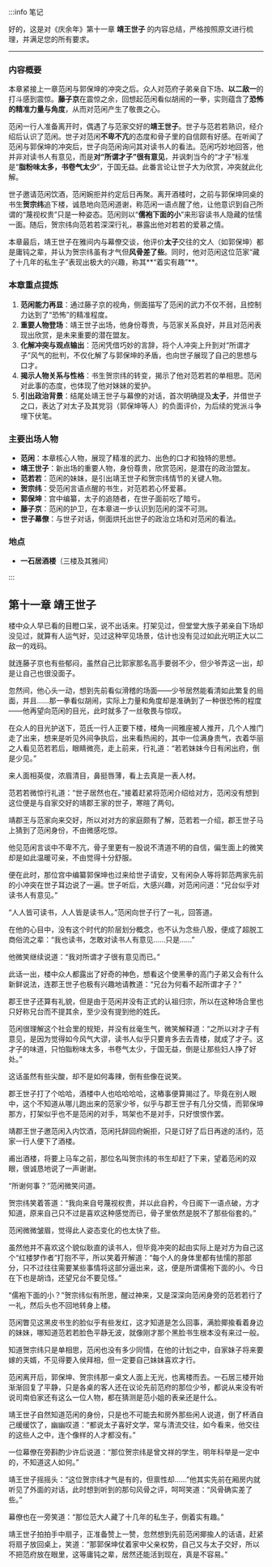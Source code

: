 :::info 笔记

好的，这是对《庆余年》第十一章 **靖王世子** 的内容总结，严格按照原文进行梳理，并满足您的所有要求。

---

### 内容概要

本章紧接上一章范闲与郭保坤的冲突之后。众人对范府子弟亲自下场、**以二敌一**的打斗感到震惊。**藤子京**在震惊之余，回想起范闲看似胡闹的一拳，实则蕴含了**恐怖的精准力量与角度**，从而对范闲产生了敬畏之心。

范闲一行人准备离开时，偶遇了与范家交好的**靖王世子**。世子与范若若熟识，经介绍后认识了范闲。世子对范闲**不卑不亢**的态度和骨子里的自信颇有好感。在听闻了范闲与郭保坤的冲突后，世子向范闲询问其对读书人的看法。范闲巧妙地回答，他并非对读书人有意见，而是**对“所谓才子”很有意见**，并讽刺当今的“才子”标准是“**脂粉味太多，书卷气太少**”，于国无益。此番言论让世子大为欣赏，冲突就此化解。

世子邀请范闲饮酒，范闲婉拒并约定后日再聚。离开酒楼时，之前与郭保坤同桌的书生**贺宗纬**追下楼，诚恳地向范闲道谢，称范闲一语点醒了他，让他意识到自己所谓的“蔑视权贵”只是一种姿态。范闲则以“**儒袍下面的小**”来形容读书人隐藏的怯懦一面。随后，贺宗纬向范若若深深行礼，暴露出他对若若的爱慕之情。

本章最后，靖王世子在雅间内与幕僚交谈，他评价**太子**交往的文人（如郭保坤）都是庸钝之辈，并认为贺宗纬虽有才气但**风骨差了些**。同时，他对范闲这位范家“藏了十几年的私生子”表现出极大的兴趣，称其**“着实有趣”**。

### 本章重点提炼

1.  **范闲能力再显**：通过藤子京的视角，侧面描写了范闲的武力不仅不弱，且控制力达到了“恐怖”的精准程度。
2.  **重要人物登场**：靖王世子出场，他身份尊贵，与范家关系良好，并且对范闲表现出欣赏，是未来重要的潜在盟友。
3.  **化解冲突与观点输出**：范闲凭借巧妙的言辞，将个人冲突上升到对“所谓才子”风气的批判，不仅化解了与郭保坤的矛盾，也向世子展现了自己的思想与口才。
4.  **揭示人物关系与性格**：书生贺宗纬的转变，揭示了他对范若若的单相思。范闲对此事的态度，也体现了他对妹妹的爱护。
5.  **引出政治背景**：结尾处靖王世子与幕僚的对话，首次明确提及**太子**，并借世子之口，表达了对太子及其党羽（郭保坤等人）的负面评价，为后续的党派斗争埋下伏笔。

### 主要出场人物

*   **范闲**：本章核心人物，展现了精准的武力、出色的口才和独特的思想。
*   **靖王世子**：新出场的重要人物，身份尊贵，欣赏范闲，是潜在的政治盟友。
*   **范若若**：范闲的妹妹，是引出靖王世子和贺宗纬情节的关键人物。
*   **贺宗纬**：受范闲言语点醒的书生，对范若若心怀爱慕。
*   **郭保坤**：宫中编纂，太子的追随者，在世子面前吃了暗亏。
*   **藤子京**：范闲的护卫，在本章进一步认识到范闲的深不可测。
*   **世子幕僚**：与世子对话，侧面烘托出世子的政治立场和对范闲的看法。

### 地点

*   **一石居酒楼**（三楼及其雅间）

:::

## 第十一章 **靖王世子**

楼中众人早已看的目瞪口呆，说不出话来。打架见过，但堂堂大族子弟亲自下场却没见过，就算有人运气好，见过这种罕见场景，估计也没有见过如此光明正大以二敌一的戏码。

就连藤子京也有些郁闷，虽然自己比郭家那名高手要弱不少，但少爷弄这一出，却是让自己也很没面子。

忽然间，他心头一动，想到先前看似滑稽的场面——少爷居然能看清如此繁复的局面，并且……那一拳看似胡闹，实际上力量和角度却是准确到了一种很恐怖的程度——他再望向范闲的目光，此时就多了一丝敬畏与惊叹。

在众人的目光护送下，范氏一行人正要下楼，楼角一间雅座被人推开，几个人推门走了出来，想来是听见外间争执后，出来看热闹的，其中一位满身贵气，衣着华丽之人看见范若若后，眼睛微亮，走上前来，行礼道：“若若妹妹今日有闲出府，倒是少见。”

来人面相英俊，浓眉清目，鼻挺唇薄，看上去真是一表人材。

范若若微惊行礼道：“世子居然也在。”接着赶紧将范闲介绍给对方，范闲没有想到这位便是与自家交好的靖郡王家的世子，寒暄了两句。

靖郡王与范家向来交好，所以对对方的家庭颇有了解，范若若一介绍，郡王世子马上猜到了范闲身份，不由微感吃惊。

他见范闲言谈中不卑不亢，骨子里更有一股说不清道不明的自信，偏生面上的微笑却是如此温暖可亲，不由觉得十分舒服。

便在此时，那位宫中编纂郭保坤也过来给世子请安，又有闲杂人等将郭范两家先前的小冲突在世子耳边说了一遍。世子听后，大感兴趣，对范闲问道：“兄台似乎对读书人有意见。”

“人人皆可读书，人人皆是读书人。”范闲向世子行了一礼，回答道。

在他的心目中，没有这个时代的阶层划分概念，也不认为念些八股，便成了超脱工商俗流之辈：“我也读书，怎敢对读书人有意见……只是……”

他微笑继续说道：“我对所谓才子很有意见而已。”

此话一出，楼中众人都露出了好奇的神色，想看这个使黑拳的高门子弟又会有什么新鲜说法，连郡王世子也极有兴趣地请教道：“兄台为何看不起所谓才子？”

郡王世子还算有礼貌，但是由于范闲并没有正式的认祖归宗，所以在这种场合里也只好称兄台而不提其余，至少没有提到他的姓氏。

范闲很理解这个社会里的规矩，并没有丝毫生气，微笑解释道：“之所以对才子有意见，是因为觉得如今风气大谬，读书人似乎只要肯多去去青楼，就成了才子。这才子的味道，只怕脂粉味太多，书卷气太少，于国无益，倒是让那些妇人挣了好处。”

这话虽然有些尖酸，却不是如何毒辣，倒有些像在说笑。

郡王世子打了个哈哈，酒楼中人也哈哈哈哈，这樁事便算揭过了。毕竟在别人眼中，这个不知道从哪儿跑出来的范家少爷，似乎与郡王世子有几分交情，而郭保坤那方，打架似乎也不是范闲的对手，骂架也不是对手，只好恨恨作罢。

靖郡王世子邀范闲入内饮酒，范闲托辞回府婉拒，只是订好了后日再途的活约，范家一行人便下了酒楼。

甫出酒楼，将要上马车之前，那位名叫贺宗纬的书生却赶了下来，望着范闲的双眼，很诚恳地说了一声谢谢。

“所谢何事？”范闲微笑问道。

贺宗纬笑着答道：“我向来自号蔑视权贵，并以此自矜，今日阁下一语点破，方才知道，原来自己只不过是喜欢这种感觉而已，骨子里依然是脱不了那些俗套的。”

范闲微微皱眉，觉得此人姿态变化的也太快了些。

虽然他并不喜欢这个貌似耿直的读书人，但毕竟冲突的起由实际上是对方为自己这个“红楼梦作者”打抱不平，所以笑着开解道：“每个人的身体里都有怯懦的那部分，只不过往往需要某些事情将这部分逼出来，这，便是所谓儒袍下面的小。今日在下也是胡诌，还望兄台不要见怪。”

“儒袍下面的小？”贺宗纬似有所思，醒过神来，又是深深向范闲身旁的范若若行了一礼，然后头也不回地转身上楼。

范闲瞥见这黑皮书生的脸似乎有些发红，这才知道是怎么回事，满脸揶揄看着身边的妹妹，哪知道范若若脸色平静无波，就像刚才那个黑脸书生根本没有来过一般。

知道贺宗纬只是单相思，范闲也没有多少同情，在他的计划之中，自家妹子将来要嫁的夫婿，不见得要入侯拜相，但一定要自己妹妹喜欢才行。

范闲离开后，郭保坤、贺宗纬那一桌文人面上无光，也离楼而去。一石居三楼开始渐渐回复了平静，只是各桌的客人还在议论先前范府的那位少爷，都说从来没有听说司南伯家还有这么一位人物，都在猜测是范小姐的表亲还是什么。

靖王世子自然知道范闲的身份，只是也不可能去和房外那些闲人说道，倒了杯酒自己缓缓饮了，幽幽叹道：“都说太子喜好文学，常与清流交往，如今看来，他交往的这些人之中，连个像样的人才都没有。”

一位幕僚在旁斟酌少许后说道：“那位贺宗纬是曾文祥的学生，明年科举是一定中的，不知道这人如何。”

靖王世子摇摇头：“这位贺宗纬才气是有的，但禀性却……”他其实先前在厢房内就听见了外面的对话，此时想到听到的那句风骨之评，呵呵笑道：“风骨确实差了些。”

幕僚也在一旁笑道：“那位范大人藏了十几年的私生子，倒着实有趣。”

靖王世子拍拍手中扇子，正准备赞上一赞，忽然想到先前范闲揶揄人的话语，赶紧将扇子放回桌上，笑道：“那郭保坤仗着家中父亲权势，自己又与太子交好，所以不把范府放在眼里，这等庸钝之辈，居然还能活到现在，真是不容易。”

